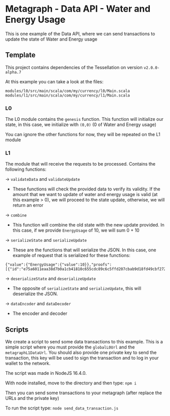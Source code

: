 
# Metagraph - Data API - Water and Energy Usage

  

This is one example of the Data API, where we can send transactions to update the state of Water and Energy usage
  

## Template

This project contains dependencies of the Tessellation on version `v2.0.0-alpha.7`

 
At this example you can take a look at the files:

`modules/l0/src/main/scala/com/my/currency/l0/Main.scala`
`modules/l1/src/main/scala/com/my/currency/l1/Main.scala`


### L0
The L0 module contains the `genesis` function. This function will initialize our state, in this case, we initialize with `(0,0)` (0 of Water and Energy usage)

You can ignore the other functions for now, they will be repeated on the L1 module

  ### L1
  The module that will receive the requests to be processed. Contains the following functions:
  
->   `validateData` and `validateUpdate`
* These functions will check the provided data to verify its validity. If the amount that we want to update  of water and energy usage is valid (at this example > 0), we will proceed to the state update, otherwise, we will return an error

-> `combine`
* This function will combine the old state with the new update provided. In this case, if we provide `EnergyUsage` of 10, we will sum 0 + 10

-> `serializeState` and `serializeUpdate`
* These are the functions that will serialize the JSON. In this case, one example of request that is serialized for these functions:
 ```
 {"value":{"EnergyUsage":{"value":10}},"proofs":[{"id":"e75a6011eaa38d7b0a1cb41810c655cdc89c6c5ffd207cbab9d18fd49cbf2729e262b5387a4687a23a163d14bc0dff8ef6539e2a73932e77d2de6b1895facd99","signature":"3044022060107a64dabbc9b0e2779a9fada99646798b3ebd21ecda22c7de2740f13addc30220564d8303f1a581f9a7c021252f624911b7c3bec63620a0d000b7f651753e020d"}]}
 ```
-> `deserializeState` and `deserializeUpdate`
* The opposite of `serializeState` and `serializeUpdate`, this will deserialize the JSON.

-> `dataEncoder` and `dataDecoder`
* The encoder and decoder
  
 ## Scripts
 We create a script to send some data transactions to this example. This is a simple script where you must provide the `globalL0Url` and the `metagraphL1DataUrl`. You should also provide one private key to send the transaction, this key will be used to sign the transaction and to log in your wallet to the network.

 The script was made in NodeJS 16.4.0.

With node installed, move to the directory and then type: `npm i`

Then you can send some transactions to your metagraph (after replace the URLs and the private key)

To run the script type: `node send_data_transaction.js`